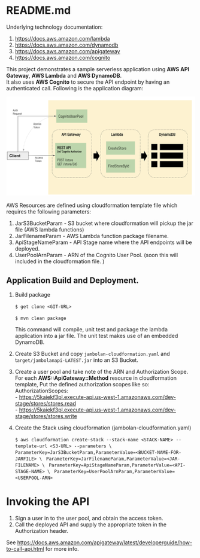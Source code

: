 # README.md

Underlying technology documentation:

1. https://docs.aws.amazon.com/lambda
2. https://docs.aws.amazon.com/dynamodb
3. https://docs.aws.amazon.com/apigateway
4. https://docs.aws.amazon.com/cognito

This project demonstrates a sample serverless application using **AWS API Gateway**, **AWS Lambda** and **AWS DynamoDB**.  
It also uses **AWS Cognito** to secure the API endpoint by having an authenticated call.  Following is the application diagram:  

![TD Image](appdesign.png)

AWS Resources are defined using cloudformation template file which requires the following parameters:
1.  JarS3BucketParam - S3 bucket where cloudformation will pickup the jar file (AWS lambda functions)
2.  JarFilenameParam - AWS Lambda function package filename.
3.  ApiStageNameParam - API Stage name where the API endpoints will be deployed.
4.  UserPoolArnParam - ARN of the Cognito User Pool.  (soon this will included in the cloudformation file.
)
## Application Build and Deployment.

1. Build package  

    `$ get clone <GIT-URL>`
    
    `$ mvn clean package`

    This command will compile, unit test and package the lambda application into a jar file.  The unit test makes use of an embedded DynamoDB.

2. Create S3 Bucket and copy `jambolan-cloudformation.yaml` and t`arget/jambolanapi-LATEST.jar` into an S3 Bucket.

3. Create a user pool and take note of the ARN and Authorization Scope.  For each **AWS::ApiGateway::Method** resource in cloudformation template,  Put the defined authorization scopes like so:\
    AuthorizationScopes:\
        - https://5kaiekf3pl.execute-api.us-west-1.amazonaws.com/dev-stage/stores/stores.read \
        - https://5kaiekf3pl.execute-api.us-west-1.amazonaws.com/dev-stage/stores/stores.write  

4.  Create the Stack using cloudformation (jambolan-cloudformation.yaml) 

    `$ aws cloudformation create-stack --stack-name <STACK-NAME> --template-url <S3-URL> --parameters \ `
    `ParameterKey=JarS3BucketParam,ParameterValue=<BUCKET-NAME-FOR-JARFILE> \ `
    `ParameterKey=JarFilenameParam,ParameterValue=<JAR-FILENAME> \ `
    `ParameterKey=ApiStageNameParam,ParameterValue=<API-STAGE-NAME> \ `
    `ParameterKey=UserPoolArnParam,ParameterValue=<USERPOOL-ARN>`

# Invoking the API

1.  Sign a user in to the user pool, and obtain the access token. 
2.  Call the deployed API and supply the appropriate token in the Authorization header.

See https://docs.aws.amazon.com/apigateway/latest/developerguide/how-to-call-api.html for more info.